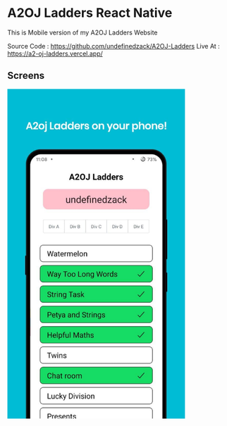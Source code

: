 # A2OJ Ladders React Native

This is Mobile version of my A2OJ Ladders Website

Source Code : https://github.com/undefinedzack/A2OJ-Ladders
Live At : https://a2-oj-ladders.vercel.app/

## Screens

<img src="./images/1.jpg" width="80%" />
